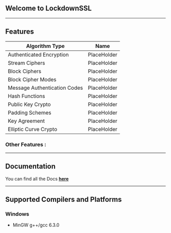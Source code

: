 ## Welcome to LockdownSSL


***

## Features

Algorithm Type | Name
--- | ---
Authenticated Encryption | PlaceHolder
Stream Ciphers | PlaceHolder
Block Ciphers | PlaceHolder
Block Cipher Modes | PlaceHolder
Message Authentication Codes | PlaceHolder
Hash Functions | PlaceHolder
Public Key Crypto | PlaceHolder
Padding Schemes | PlaceHolder
Key Agreement | PlaceHolder
Elliptic Curve Crypto | PlaceHolder

### Other Features :

***

## Documentation

You can find all the Docs **[here](./Documentation.md)**

***

## Supported Compilers and Platforms
### Windows
* MinGW g++/gcc 6.3.0
